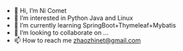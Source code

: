 - 👋 Hi, I’m Ni Comet
- 👀 I’m interested in Python Java and Linux
- 🌱 I’m currently learning SpringBoot+Thymeleaf+Mybatis
- 💞️ I’m looking to collaborate on ...
- 📫 How to reach me zhaozhinet@gmail.com

<!---
Cherises/Cherises is a ✨ special ✨ repository because its `README.md` (this file) appears on your GitHub profile.
You can click the Preview link to take a look at your changes.
--->
